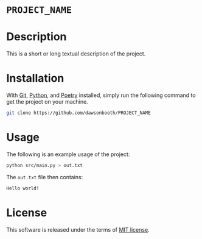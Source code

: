 # `PROJECT_NAME`


# Description

This is a short or long textual description of the project.

# Installation

With [Git](https://git-scm.com/downloads), [Python](https://www.python.org/downloads/), and [Poetry](https://python-poetry.org/docs/) installed, simply run the following command to get the project on your machine.

```bash
git clone https://github.com/dawsonbooth/PROJECT_NAME
```

# Usage

The following is an example usage of the project:

```bash
python src/main.py > out.txt
```
The `out.txt` file then contains:

```txt
Hello world!
```

# License

This software is released under the terms of [MIT license](LICENSE).
